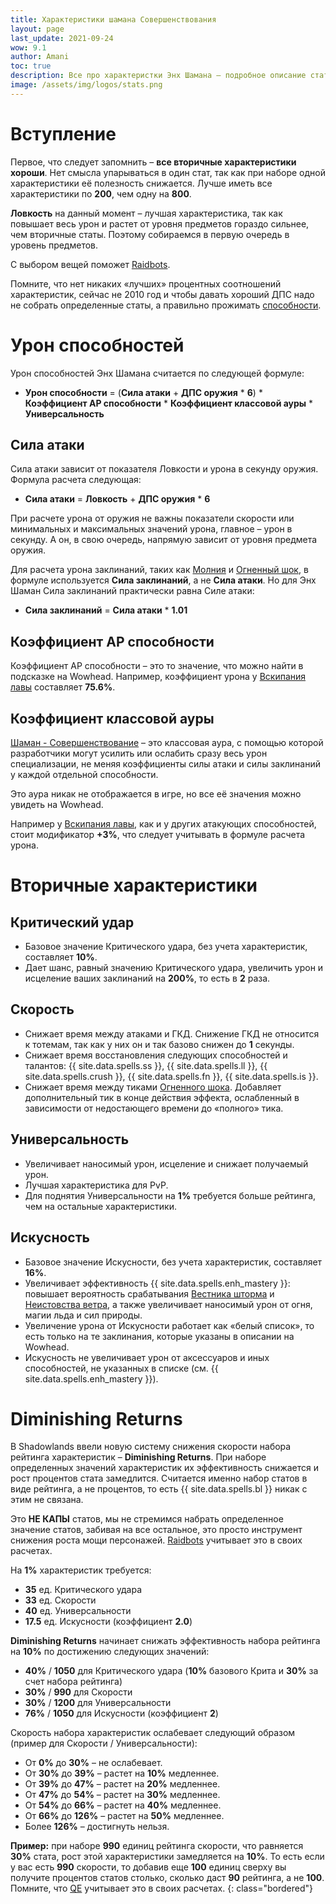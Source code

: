 ```yaml
---
title: Характеристики шамана Совершенствования
layout: page
last_update: 2021-09-24
wow: 9.1
author: Amani
toc: true
description: Все про характеристки Энх Шамана – подробное описание статов, как правильно их собирать и что такое Diminishing Returns.
image: /assets/img/logos/stats.png
---
```


# Вступление

Первое, что следует запомнить – **все вторичные характеристики хороши**. Нет смысла упарываться в один стат, так как при наборе одной характеристики её полезность снижается. Лучше иметь все характеристики по **200**, чем одну на **800**. 

**Ловкость** на данный момент – лучшая характеристика, так как повышает весь урон и растет от уровня предметов гораздо сильнее, чем вторичные статы. Поэтому собираемся в первую очередь в уровень предметов.

С выбором вещей поможет [Raidbots](https://www.raidbots.com/simbot).

Помните, что нет никаких «лучших» процентных соотношений характеристик, сейчас не 2010 год и чтобы давать хороший ДПС надо не собрать определенные статы, а правильно прожимать [способности](https://stormkeeper.ru/enh/rotation.html).

# Урон способностей

Урон способностей Энх Шамана считается по следующей формуле:

* **Урон способности** = (**Сила атаки** + **ДПС оружия** * **6**) * **Коэффициент AP способности** * **Коэффициент классовой ауры** * **Универсальность**

## Сила атаки

Сила атаки зависит от показателя Ловкости и урона в секунду оружия. Формула расчета следующая:

* **Сила атаки** = **Ловкость** + **ДПС оружия** * **6**

При расчете урона от оружия не важны показатели скорости или минимальных и максимальных значений урона, главное – урон в секунду. А он, в свою очередь, напрямую зависит от уровня предмета оружия.

Для расчета урона заклинаний, таких как [Молния](https://ru.wowhead.com/spell=188196) и [Огненный шок](https://ru.wowhead.com/spell=188389), в формуле используется **Сила заклинаний**, а не **Сила атаки**. Но для Энх Шаман Сила заклинаний практически равна Силе атаки:

* **Сила заклинаний** = **Сила атаки** * **1.01**

## Коэффициент AP способности

Коэффициент AP способности – это то значение, что можно найти в подсказке на Wowhead. Например, коэффициент урона у [Вскипания лавы](https://ru.wowhead.com/spell=60103/) составляет **75.6%**.

## Коэффициент классовой ауры

[Шаман - Совершенствование](https://ru.wowhead.com/spell=137041) – это классовая аура, с помощью которой разработчики могут усилить или ослабить сразу весь урон специализации, не меняя коэффициенты силы атаки и силы заклинаний у каждой отдельной способности.

Это аура никак не отображается в игре, но все её значения можно увидеть на Wowhead.

Например у [Вскипания лавы](https://ru.wowhead.com/spell=60103/), как и у других атакующих способностей, стоит модификатор **+3%**, что следует учитывать в формуле расчета урона.

# Вторичные характеристики

## Критический удар

* Базовое значение Критического удара, без учета характеристик, составляет **10%**.
* Дает шанс, равный значению Критического удара, увеличить урон и исцеление ваших заклинаний на **200%**, то есть в **2** раза.

## Скорость

* Снижает время между атаками и ГКД. Снижение ГКД не относится к тотемам, так как у них он и так базово снижен до **1** секунды.
* Снижает время восстановления следующих способностей и талантов: {{ site.data.spells.ss }}, {{ site.data.spells.ll }}, {{ site.data.spells.crush }}, {{ site.data.spells.fn }}, {{ site.data.spells.is }}.
* Снижает время между тиками [Огненного шока](https://ru.wowhead.com/spell=188389). Добавляет дополнительный тик в конце действия эффекта, ослабленный в зависимости от недостающего времени до «полного» тика.

## Универсальность

* Увеличивает наносимый урон, исцеление и снижает получаемый урон.
* Лучшая характеристика для PvP.
* Для поднятия Универсальности на **1%** требуется больше рейтинга, чем на остальные характеристики.

## Искусность

* Базовое значение Искусности, без учета характеристик, составляет **16%**.
* Увеличивает эффективность {{ site.data.spells.enh_mastery }}: повышает вероятность срабатывания [Вестника шторма](https://ru.wowhead.com/spell=319930/) и [Неистовства ветра](https://ru.wowhead.com/spell=33757), а также увеличивает наносимый урон от огня, магии льда и сил природы.
* Увеличение урона от Искусности работает как «белый список», то есть только на те заклинания, которые указаны в описании на Wowhead.
* Искусность не увеличивает урон от аксессуаров и иных способностей, не указанных в списке (см. {{ site.data.spells.enh_mastery }}).

# Diminishing Returns

В Shadowlands ввели новую систему снижения скорости набора рейтинга характеристик – **Diminishing Returns**. При наборе определенных значений характеристик их эффективность снижается и рост процентов стата замедлится. Считается именно набор статов в виде рейтинга, а не процентов, то есть {{ site.data.spells.bl }} никак с этим не связана.   

Это **НЕ КАПЫ** статов, мы не стремимся набрать определенное значение статов, забивая на все остальное, это просто инструмент снижения роста мощи персонажей. [Raidbots](https://www.raidbots.com/simbot) учитывает это в своих расчетах.  

На **1%** характеристик требуется:

* **35** ед. Критического удара
* **33** ед. Скорости
* **40** ед. Универсальности
* **17.5** ед. Искусности (коэффициент **2.0**)

**Diminishing Returns** начинает снижать эффективность набора рейтинга на **10%** по достижению следующих значений:

* **40%** / **1050** для Критического удара (**10%** базового Крита и **30%** за счет набора рейтинга)
* **30%** / **990** для Скорости
* **30%** / **1200** для Универсальности
* **76%** / **1050** для Искусности (коэффициент **2**)

Скорость набора характеристик ослабевает следующий образом (пример для Скорости / Универсальности):

* От **0%** до **30%** – не ослабевает.
* От **30%** до **39%** – растет на **10%** медленнее.
* От **39%** до **47%** – растет на **20%** медленнее.
* От **47%** до **54%** – растет на **30%** медленнее.
* От **54%** до **66%** – растет на **40%** медленнее.
* От **66%** до **126%** – растет на **50%** медленнее.
* Более **126%** – достигнуть нельзя.

**Пример:** при наборе **990** единиц рейтинга скорости, что равняется **30%** стата, рост этой характеристики замедляется на **10%**. То есть если у вас есть **990** скорости, то добавив еще **100** единиц сверху вы получите процентов статов столько, сколько даст **90** рейтинга, а не **100**. Помните, что [QE](https://questionablyepic.com/live/) учитывает это в своих расчетах.
{: class="bordered"}

